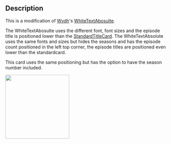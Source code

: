 ## Description

This is a modification of <a href="https://github.com/Wdvh">Wvdh</a>'s <a href="https://github.com/CollinHeist/TitleCardMaker-CardTypes/blob/master/Wdvh/README.md#whitetextstandard">WhiteTextAbosulte</a>. 

The WhiteTextAbosulte uses the different font, font sizes and the episode title is positioned lower than the [StandardTitleCard](https://github.com/CollinHeist/TitleCardMaker/wiki/StandardTitleCard). The WhiteTextAbsolute uses the same fonts and sizes but hides the seasons and has the episode count positioned in the left top corner, the episode titles are positioned even lower than the standardcard.

This card uses the same positioning but has the option to have the season number included.

<img src="https://user-images.githubusercontent.com/1803189/170856525-4b6fa8c7-ef16-494d-9e93-b2403f2cbfd1.png" height="200"/>
